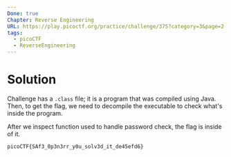 ```yaml
---
Done: true
Chapter: Reverse Engineering
URL: https://play.picoctf.org/practice/challenge/375?category=3&page=2
tags:
  - picoCTF
  - ReverseEngineering
---
```


# Solution

Challenge has a `.class` file; it is a program that was compiled using Java. Then, to get the flag, we need to decompile the executable to check what's inside the program.

After we inspect function used to handle password check, the flag is inside of it.

```
picoCTF{SAf3_0p3n3rr_y0u_solv3d_it_de45efd6}
```
